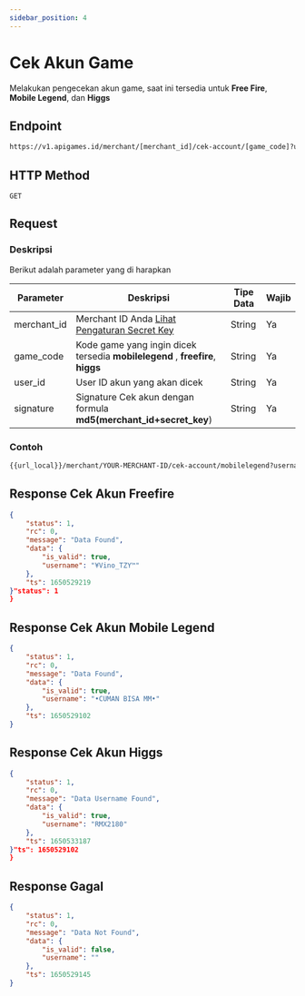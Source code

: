 ```yaml
---
sidebar_position: 4
---
```


# Cek Akun Game

Melakukan pengecekan akun game, saat ini tersedia untuk **Free Fire**, **Mobile Legend**, dan **Higgs**

## Endpoint

```bash
https://v1.apigames.id/merchant/[merchant_id]/cek-account/[game_code]?user_id=[user_id]&signature=[singature]
```

## HTTP Method

```
GET
```

## Request

### Deskripsi

Berikut adalah parameter yang di harapkan

| Parameter   | Deskripsi                                                                                        | Tipe Data | Wajib |
| ----------- | ------------------------------------------------------------------------------------------------ | --------- | ----- |
| merchant_id | Merchant ID Anda [Lihat Pengaturan Secret Key](https://member.apigames.id/pengaturan/secret-key) | String    | Ya    |
| game_code | Kode game yang ingin dicek tersedia **mobilelegend** , **freefire**, **higgs**           | String    | Ya    |
| user_id      | User ID akun yang akan dicek                                                                                 | String    | Ya    |
| signature  |    Signature Cek akun  dengan formula **md5(merchant_id+secret_key**)                               | String    | Ya    |

### Contoh

```bash
{{url_local}}/merchant/YOUR-MERCHANT-ID/cek-account/mobilelegend?username=101990303&signature=e27e38e3f9gd78dfe93t2898b74982b9
```

## Response Cek Akun Freefire

```json
{
    "status": 1,
    "rc": 0,
    "message": "Data Found",
    "data": {
        "is_valid": true,
        "username": "¥Vino_TZY™"
    },
    "ts": 1650529219
}"status": 1
}
```


## Response Cek Akun Mobile Legend

```json
{
    "status": 1,
    "rc": 0,
    "message": "Data Found",
    "data": {
        "is_valid": true,
        "username": "•CUMAN BISA MM•"
    },
    "ts": 1650529102
}
```

## Response Cek Akun Higgs

```json
{
    "status": 1,
    "rc": 0,
    "message": "Data Username Found",
    "data": {
        "is_valid": true,
        "username": "RMX2180"
    },
    "ts": 1650533187
}"ts": 1650529102
}
```


## Response Gagal

```json
{
    "status": 1,
    "rc": 0,
    "message": "Data Not Found",
    "data": {
        "is_valid": false,
        "username": ""
    },
    "ts": 1650529145
}
```




